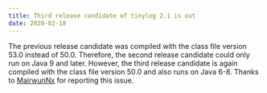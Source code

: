 ```yaml
---
title: Third release candidate of tinylog 2.1 is out
date: 2020-02-18
---
```


The previous release candidate was compiled with the class file version 53.0 instead of 50.0. Therefore, the second release candidate could only run on Java 9 and later. However, the third release candidate is again compiled with the class file version 50.0 and also runs on Java 6-8. Thanks to [MairwunNx](https://github.com/MairwunNx) for reporting this issue.
